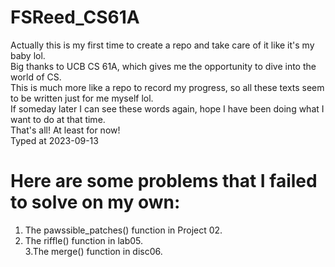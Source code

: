 # FSReed_CS61A
Actually this is my first time to create a repo and take care of it like it's my baby lol.  
Big thanks to UCB CS 61A, which gives me the opportunity to dive into the world of CS.  
This is much more like a repo to record my progress, so all these texts seem to be written just for me myself lol.  
If someday later I can see these words again, hope I have been doing what I want to do at that time.  
That's all! At least for now!  
Typed at 2023-09-13  

# Here are some problems that I failed to solve on my own:  
1. The pawssible_patches() function in Project 02.  
2. The riffle() function in lab05.  
3.The merge() function in disc06.  